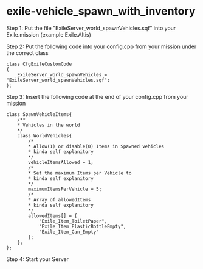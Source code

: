 # exile-vehicle_spawn_with_inventory
Step 1:
  Put the file "ExileServer_world_spawnVehicles.sqf" into your Exile.mission (example Exile.Altis)

Step 2:
  Put the following code into your config.cpp from your mission under the correct class
```  
class CfgExileCustomCode
{
	ExileServer_world_spawnVehicles = "ExileServer_world_spawnVehicles.sqf";
};
```

Step 3:
Insert the following code at the end of your config.cpp from your mission
```
class SpawnVehicleItems{
	/**
	* Vehicles in the world
	*/
	class WorldVehicles{
		/*
		* Allow(1) or disable(0) Items in Spawned vehicles
		* kinda self explanitory
		*/
		vehicleItemsAllowed = 1;
		/*
		* Set the maximum Items per Vehicle to
		* kinda self explanitory
		*/
		maximumItemsPerVehicle = 5;
		/*
		* Array of allowedItems
		* kinda self explanitory
		*/
		allowedItems[] = {
			"Exile_Item_ToiletPaper",
			"Exile_Item_PlasticBottleEmpty",
			"Exile_Item_Can_Empty"
		};
	};
};
```

Step 4:
 Start your Server
